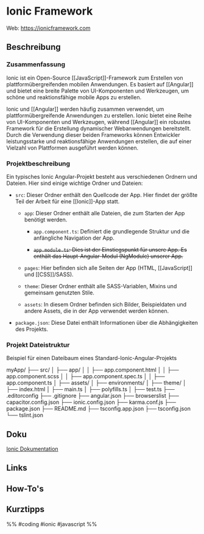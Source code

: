 # Ionic Framework

Web: https://ionicframework.com

## Beschreibung
### Zusammenfassung 
Ionic ist ein Open-Source [[JavaScript]]-Framework zum Erstellen von plattformübergreifenden mobilen Anwendungen. Es basiert auf [[Angular]] und bietet eine breite Palette von UI-Komponenten und Werkzeugen, um schöne und reaktionsfähige mobile Apps zu erstellen.

Ionic und [[Angular]] werden häufig zusammen verwendet, um plattformübergreifende Anwendungen zu erstellen. Ionic bietet eine Reihe von UI-Komponenten und Werkzeugen, während [[Angular]] ein robustes Framework für die Erstellung dynamischer Webanwendungen bereitstellt. Durch die Verwendung dieser beiden Frameworks können Entwickler leistungsstarke und reaktionsfähige Anwendungen erstellen, die auf einer Vielzahl von Plattformen ausgeführt werden können.

### Projektbeschreibung 
Ein typisches Ionic Angular-Projekt besteht aus verschiedenen Ordnern und Dateien. Hier sind einige wichtige Ordner und Dateien:

- `src`: Dieser Ordner enthält den Quellcode der App. Hier findet der größte Teil der Arbeit für eine [[Ionic]]-App statt.

  - `app`: Dieser Ordner enthält alle Dateien, die zum Starten der App benötigt werden.

    - `app.component.ts`: Definiert die grundlegende Struktur und die anfängliche Navigation der App.

    - ~~`app.module.ts`: Dies ist der Einstiegspunkt für unsere App. Es enthält das Haupt-Angular-Modul (NgModule) unserer App.~~

  - `pages`: Hier befinden sich alle Seiten der App (HTML, [[JavaScript]] und [[CSS]]/SASS).

  - `theme`: Dieser Ordner enthält alle SASS-Variablen, Mixins und gemeinsam genutzten Stile.

  - `assets`: In diesem Ordner befinden sich Bilder, Beispieldaten und andere Assets, die in der App verwendet werden können.

- `package.json`: Diese Datei enthält Informationen über die Abhängigkeiten des Projekts.

### Projekt Dateistruktur 
Beispiel für einen Dateibaum eines Standard-Ionic-Angular-Projekts 

myApp/
├── src/
│   ├── app/
│   │   ├── app.component.html
│   │   ├── app.component.scss
│   │   ├── app.component.spec.ts
│   │   ├── app.component.ts
│   ├── assets/
│   ├── environments/
│   ├── theme/
│   ├── index.html
│   ├── main.ts
│   ├── polyfills.ts
│   ├── test.ts
├── .editorconfig
├── .gitignore
├── angular.json
├── browserslist
├── capacitor.config.json
├── ionic.config.json
├── karma.conf.js
├── package.json
├── README.md
├── tsconfig.app.json
├── tsconfig.json
└── tslint.json

## Doku
[Ionic Dokumentation](https://ionicframework.com/docs/)
## Links



## How-To's

## Kurztipps


%% #coding #ionic #javascript %% 